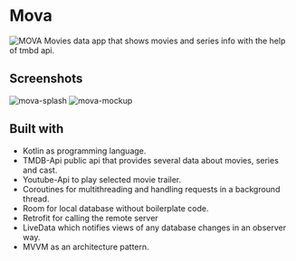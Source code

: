 # Mova
![____MOVA____](https://user-images.githubusercontent.com/84252625/191965735-467bf6ff-5608-45ca-a8f6-8ec0c9915646.png)
Movies data app that shows movies and series info with the help of tmbd api.

## Screenshots
![mova-splash](https://user-images.githubusercontent.com/84252625/191966666-ad57ce00-51ec-4de9-b2ba-5e49bcc090ed.jpg)
![mova-mockup](https://user-images.githubusercontent.com/84252625/191967019-cd1be694-8eae-4b1c-8304-a9a3bde43d17.jpg)

## Built with

- Kotlin as programming language.
- TMDB-Api public api that provides several data about movies, series and cast.
- Youtube-Api to play selected movie trailer.
- Coroutines for multithreading and handling requests in a background thread.
- Room for local database without boilerplate code.
- Retrofit for calling the remote server
- LiveData which notifies views of any database changes in an observer way.
- MVVM as an architecture pattern.
